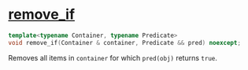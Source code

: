 # [remove_if](remove_if.hpp)

```cpp
template<typename Container, typename Predicate>
void remove_if(Container & container, Predicate && pred) noexcept;
```

Removes all items in `container` for which `pred(obj)` returns `true`.